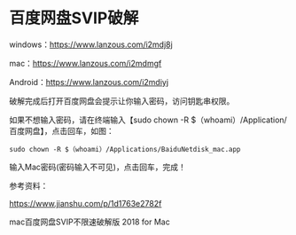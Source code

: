 # 百度网盘SVIP破解

windows：https://www.lanzous.com/i2mdj8j

mac：https://www.lanzous.com/i2mdmgf

Android：https://www.lanzous.com/i2mdiyj


破解完成后打开百度网盘会提示让你输入密码，访问钥匙串权限。


如果不想输入密码，请在终端输入【sudo chown -R $（whoami）/Application/百度网盘】，点击回车，如图：
```
sudo chown -R $（whoami）/Applications/BaiduNetdisk_mac.app
```

输入Mac密码(密码输入不可见)，点击回车，完成！


参考资料：

https://www.jianshu.com/p/1d1763e2782f

mac百度网盘SVIP不限速破解版 2018 for Mac
